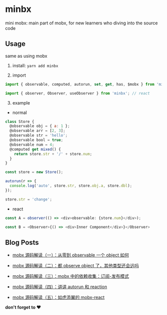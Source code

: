 # minbx

mini mobx: main part of mobx, for new learners who diving into the source code

## Usage

same as using mobx

1. install: `yarn add minbx`

2. import

```js
import { observable, computed, autorun, set, get, has, $mobx } from 'minbx';

import { observer, Observer, useObserver } from 'minbx'; // react
```

3. example

- normal

```js
class Store {
  @observable obj = { a: 1 };
  @observable arr = [2, 3];
  @observable str = 'hello';
  @observable bool = true;
  @observable num = 4;
  @computed get mixed() {
    return store.str + '/' + store.num;
  }
}

const store = new Store();

autorun(r => {
  console.log('auto', store.str, store.obj.a, store.dbl);
});

store.str = 'change';
```

- react

```js
const A = observer(() => <div>observable: {store.num}</div>);

const B = <Observer>{() => <div>Inner Component</div>}</Observer>
```

## Blog Posts

- [mobx 源码解读（一）：从零到 observable 一个 object 如何](https://github.com/lawler61/blog/blob/master/js/mobx-source/1.observable-an-object.md)

- [mobx 源码解读（二）：都 observe object 了，其他类型还会远吗](https://github.com/lawler61/blog/blob/master/js/mobx-source/2.observable-other-type.md)

- [mobx 源码解读（三）：mobx 中的依赖收集：订阅-发布模式](https://github.com/lawler61/blog/blob/master/js/mobx-source/3.collect-dependencies.md)

- [mobx 源码解读（四）：讲讲 autorun 和 reaction](https://github.com/lawler61/blog/blob/master/js/mobx-source/4.autorun.md)

- [mobx 源码解读（五）：如虎添翼的 mobx-react](https://github.com/lawler61/blog/blob/master/js/mobx-source/5.mobx-react.md)

**don't forget to ❤️**
